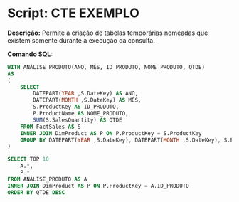 # Script: CTE EXEMPLO

**Descrição:** Permite a criação de tabelas temporárias nomeadas que existem somente durante a execução da consulta.

**Comando SQL:**
```SQL
WITH ANÁLISE_PRODUTO(ANO, MÊS, ID_PRODUTO, NOME_PRODUTO, QTDE)
AS
(
	SELECT
		DATEPART(YEAR ,S.DateKey) AS ANO,
		DATEPART(MONTH ,S.DateKey) AS MÊS,
		S.ProductKey AS ID_PRODUTO,
		P.ProductName AS NOME_PRODUTO,
		SUM(S.SalesQuantity) AS QTDE
	FROM FactSales AS S
	INNER JOIN DimProduct AS P ON P.ProductKey = S.ProductKey
	GROUP BY DATEPART(YEAR ,S.DateKey), DATEPART(MONTH ,S.DateKey), S.ProductKey, P.ProductName
)

SELECT TOP 10
	A.*,
	P.*
FROM ANÁLISE_PRODUTO AS A
INNER JOIN DimProduct AS P ON P.ProductKey = A.ID_PRODUTO
ORDER BY QTDE DESC
